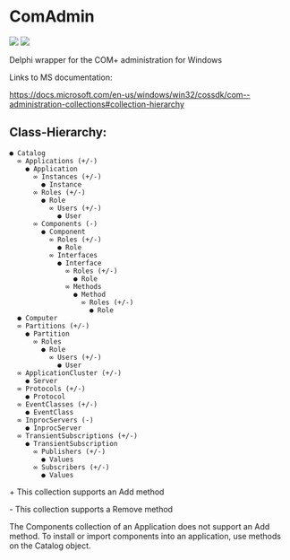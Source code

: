 ﻿# ComAdmin
![](https://tokei.rs/b1/github/DEV2DEV-DE/ComAdmin?category=code)
![](https://tokei.rs/b1/github/DEV2DEV-DE/ComAdmin?category=files)

Delphi wrapper for the COM+ administration for Windows

Links to MS documentation:

https://docs.microsoft.com/en-us/windows/win32/cossdk/com--administration-collections#collection-hierarchy

## Class-Hierarchy:
```
● Catalog
  ∞ Applications (+/-)
    ● Application
      ∞ Instances (+/-)
        ● Instance
      ∞ Roles (+/-)
        ● Role
          ∞ Users (+/-) 
            ● User
      ∞ Components (-)
        ● Component
          ∞ Roles (+/-)
            ● Role
          ∞ Interfaces
            ● Interface
              ∞ Roles (+/-)
                ● Role
              ∞ Methods
                ● Method
                  ∞ Roles (+/-)
                    ● Role
  ● Computer
  ∞ Partitions (+/-)
    ● Partition
      ∞ Roles
        ● Role
          ∞ Users (+/-) 
            ● User
  ∞ ApplicationCluster (+/-)
    ● Server
  ∞ Protocols (+/-)
    ● Protocol
  ∞ EventClasses (+/-)
    ● EventClass
  ∞ InprocServers (-)
    ● InprocServer
  ∞ TransientSubscriptions (+/-)
    ● TransientSubscription
      ∞ Publishers (+/-)
        ● Values
      ∞ Subscribers (+/-)
        ● Values
```
\+ This collection supports an Add method

\- This collection supports a Remove method

The Components collection of an Application does not support an Add method. To install or import components into an application, use methods on the Catalog object.
